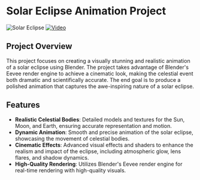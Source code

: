 # Solar Eclipse Animation Project
![Solar Eclipse](eclp.png)
[![Video](https://img.shields.io/badge/Play-Animation-darkblue)](https://www.instagram.com/reel/C50xaYdsj3y/?utm_source=ig_web_copy_link&igsh=MzRlODBiNWFlZA==)
## Project Overview

This project focuses on creating a visually stunning and realistic animation of a solar eclipse using Blender. The project takes advantage of Blender's Eevee render engine to achieve a cinematic look, making the celestial event both dramatic and scientifically accurate. The end goal is to produce a polished animation that captures the awe-inspiring nature of a solar eclipse.

## Features

- **Realistic Celestial Bodies**: Detailed models and textures for the Sun, Moon, and Earth, ensuring accurate representation and motion.
- **Dynamic Animation**: Smooth and precise animation of the solar eclipse, showcasing the movement of celestial bodies.
- **Cinematic Effects**: Advanced visual effects and shaders to enhance the realism and impact of the eclipse, including atmospheric glow, lens flares, and shadow dynamics.
- **High-Quality Rendering**: Utilizes Blender's Eevee render engine for real-time rendering with high-quality visuals.
